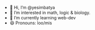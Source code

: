- 👋 Hi, I’m @yesimbatya
- 👀 I’m interested in math, logic & biology.
- 🌱 I’m currently learning web-dev
- 😄 Pronouns: loo/mis

<!---
yesimbatya/yesimbatya is a ✨ special ✨ repository because its `README.md` (this file) appears on your GitHub profile.
You can click the Preview link to take a look at your changes.
--->
